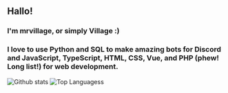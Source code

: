 ## Hallo!

### I'm mrvillage, or simply Village :)

### I love to use Python and SQL to make amazing bots for Discord and JavaScript, TypeScript, HTML, CSS, Vue, and PHP (phew! Long list!) for web development.

![Github stats](https://github-readme-stats.vercel.app/api?username=mrvillage&count_private=true&theme=radical)
![Top Languagess](https://github-readme-stats.vercel.app/api/top-langs/?username=mrvillage&layout=compact&count_private=true)
